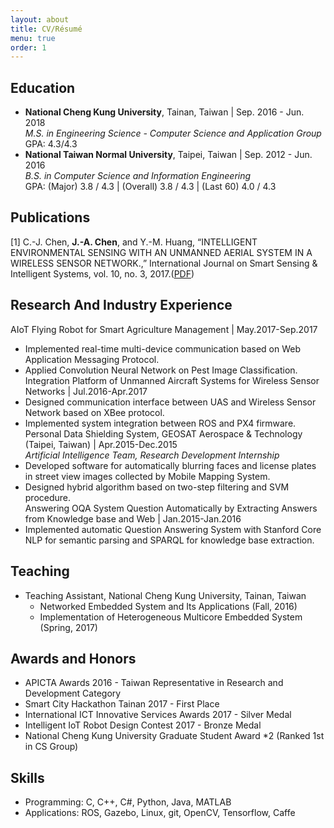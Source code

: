 ```yaml
---
layout: about
title: CV/Résumé
menu: true
order: 1
---
```


## Education
* **National Cheng Kung University**, Tainan, Taiwan | Sep. 2016 - Jun. 2018<br/>
*M.S. in Engineering Science - Computer Science and Application Group*<br/>
GPA: 4.3/4.3
* **National Taiwan Normal University**, Taipei, Taiwan | Sep. 2012 - Jun. 2016<br/>
*B.S. in Computer Science and Information Engineering*<br/>
GPA: (Major) 3.8 / 4.3 | (Overall) 3.8 / 4.3 | (Last 60) 4.0 / 4.3

## Publications
[1] C.-J. Chen, **J.-A. Chen**, and Y.-M. Huang, “INTELLIGENT ENVIRONMENTAL SENSING WITH AN UNMANNED AERIAL SYSTEM IN A WIRELESS SENSOR NETWORK.,” International Journal on Smart Sensing & Intelligent Systems, vol. 10, no. 3, 2017.([PDF](http://s2is.org/Issues/v10/n3/papers/paper10.pdf))

## Research And Industry Experience
AIoT Flying Robot for Smart Agriculture Management | May.2017-Sep.2017<br/>
* Implemented real-time multi-device communication based on Web Application Messaging Protocol.<br/>
* Applied Convolution Neural Network on Pest Image Classification.<br/>
Integration Platform of Unmanned Aircraft Systems for Wireless Sensor Networks | Jul.2016-Apr.2017<br/>
* Designed communication interface between UAS and Wireless Sensor Network based on XBee protocol.<br/>
* Implemented system integration between ROS and PX4 firmware.<br/>
Personal Data Shielding System, GEOSAT Aerospace & Technology (Taipei, Taiwan) | Apr.2015-Dec.2015<br/>
*Artificial Intelligence Team, Research Development Internship*<br/>
* Developed software for automatically blurring faces and license plates in street view images collected by Mobile Mapping System.<br/>
* Designed hybrid algorithm based on two-step filtering and SVM procedure.<br/>
Answering OQA System Question Automatically by Extracting Answers from Knowledge base and Web | Jan.2015-Jan.2016<br/>
* Implemented automatic Question Answering System with Stanford Core NLP for semantic parsing and SPARQL for knowledge base extraction.
	
## Teaching
* Teaching Assistant, National Cheng Kung University, Tainan, Taiwan<br/>
	* Networked Embedded System and Its Applications (Fall, 2016)
	* Implementation of Heterogeneous Multicore Embedded System (Spring, 2017)

## Awards and Honors
* APICTA Awards 2016 - Taiwan Representative in Research and Development Category
* Smart City Hackathon Tainan 2017 - First Place 
* International ICT Innovative Services Awards 2017 - Silver Medal
* Intelligent IoT Robot Design Contest 2017 - Bronze Medal
* National Cheng Kung University Graduate Student Award *2 (Ranked 1st in CS Group)


## Skills
* Programming: C, C++, C#, Python, Java, MATLAB
* Applications: ROS, Gazebo, Linux, git, OpenCV, Tensorflow, Caffe
